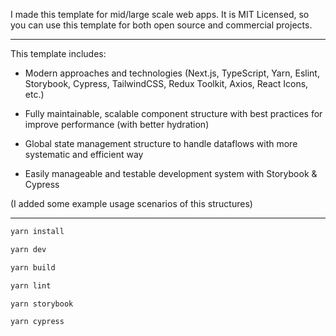 I made this template for mid/large scale web apps. It is MIT Licensed, so you can use this template for both open source and commercial projects.

<hr>

This template includes:

* Modern approaches and technologies (Next.js, TypeScript, Yarn, Eslint, Storybook, Cypress, TailwindCSS, Redux Toolkit, Axios, React Icons, etc.)

* Fully maintainable, scalable component structure with best practices for improve performance (with better hydration)

* Global state management structure to handle dataflows with more systematic and efficient way

* Easily manageable and testable development system with Storybook & Cypress

(I added some example usage scenarios of this structures)

<hr>

```bash
yarn install

yarn dev

yarn build

yarn lint

yarn storybook

yarn cypress
```
